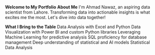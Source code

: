 **Welcome to My Portfolio**
**About Me**
I'm Ahmad Nawaz, an aspiring data scientist from Lahore. Transforming data into actionable insights is what excites me the most. Let's dive into data together!

**What I Bring to the Table**
Data Analysis with Excel and Python
Data Visualization with Power BI and custom Python libraries
Leveraging Machine Learning for predictive analysis
SQL proficiency for database management
Deep understanding of statistical and AI models
Statistical Data Analysis
